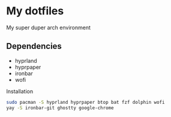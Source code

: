 # My dotfiles 
My super duper arch environment

## Dependencies
- hyprland
- hyprpaper
- ironbar
- wofi

Installation
```bash
sudo pacman -S hyprland hyprpaper btop bat fzf dolphin wofi
yay -S ironbar-git ghostty google-chrome 
```
